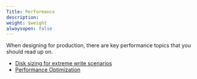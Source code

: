 ```yaml
---
Title: Performance
description: 
weight: $weight
alwaysopen: false
---
```

When designing for production, there are key performance topics that you
should read up on.

-   [Disk sizing for extreme write
    scenarios](/redis-enterprise-documentation/administering/designing-production/performance/disk-sizing-heavy-write-scenarios/)
-   [Performance
    Optimization](/redis-enterprise-documentation/administering/designing-production/performance/optimization/)
